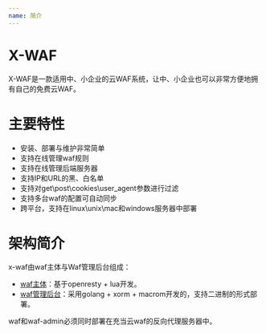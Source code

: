 ```yaml
---
name: 简介
---
```


# X-WAF

X-WAF是一款适用中、小企业的云WAF系统，让中、小企业也可以非常方便地拥有自己的免费云WAF。

# 主要特性

- 安装、部署与维护非常简单
- 支持在线管理waf规则
- 支持在线管理后端服务器
- 支持IP和URL的黑、白名单
- 支持对get\post\cookies\user_agent参数进行过滤
- 支持多台waf的配置可自动同步
- 跨平台，支持在linux\unix\mac和windows服务器中部署

# 架构简介
x-waf由waf主体与Waf管理后台组成：

- [waf主体](https://github.com/xsec-lab/x-waf/tree/master/waf)：基于openresty + lua开发。
- [waf管理后台](https://github.com/xsec-lab/x-waf/tree/master/waf-admin)：采用golang + xorm + macrom开发的，支持二进制的形式部署。

waf和waf-admin必须同时部署在充当云waf的反向代理服务器中。